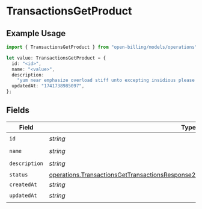 # TransactionsGetProduct

## Example Usage

```typescript
import { TransactionsGetProduct } from "open-billing/models/operations";

let value: TransactionsGetProduct = {
  id: "<id>",
  name: "<value>",
  description:
    "yum near emphasize overload stiff unto excepting insidious please once",
  updatedAt: "1741738985097",
};
```

## Fields

| Field                                                                                                                                                                                              | Type                                                                                                                                                                                               | Required                                                                                                                                                                                           | Description                                                                                                                                                                                        |
| -------------------------------------------------------------------------------------------------------------------------------------------------------------------------------------------------- | -------------------------------------------------------------------------------------------------------------------------------------------------------------------------------------------------- | -------------------------------------------------------------------------------------------------------------------------------------------------------------------------------------------------- | -------------------------------------------------------------------------------------------------------------------------------------------------------------------------------------------------- |
| `id`                                                                                                                                                                                               | *string*                                                                                                                                                                                           | :heavy_check_mark:                                                                                                                                                                                 | N/A                                                                                                                                                                                                |
| `name`                                                                                                                                                                                             | *string*                                                                                                                                                                                           | :heavy_check_mark:                                                                                                                                                                                 | N/A                                                                                                                                                                                                |
| `description`                                                                                                                                                                                      | *string*                                                                                                                                                                                           | :heavy_check_mark:                                                                                                                                                                                 | N/A                                                                                                                                                                                                |
| `status`                                                                                                                                                                                           | [operations.TransactionsGetTransactionsResponse200ApplicationJSONResponseBodyItemsStatus](../../models/operations/transactionsgettransactionsresponse200applicationjsonresponsebodyitemsstatus.md) | :heavy_minus_sign:                                                                                                                                                                                 | N/A                                                                                                                                                                                                |
| `createdAt`                                                                                                                                                                                        | *string*                                                                                                                                                                                           | :heavy_minus_sign:                                                                                                                                                                                 | N/A                                                                                                                                                                                                |
| `updatedAt`                                                                                                                                                                                        | *string*                                                                                                                                                                                           | :heavy_check_mark:                                                                                                                                                                                 | N/A                                                                                                                                                                                                |